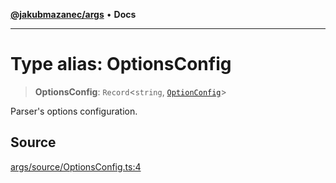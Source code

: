 [**@jakubmazanec/args**](../README.md) • **Docs**

---

# Type alias: OptionsConfig

> **OptionsConfig**: `Record`\<`string`, [`OptionConfig`](OptionConfig.md)\>

Parser's options configuration.

## Source

[args/source/OptionsConfig.ts:4](https://github.com/jakubmazanec/js-tools/blob/9580d5f68de35b95719fd49b679b2d5576d49582/packages/args/source/OptionsConfig.ts#L4)
